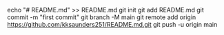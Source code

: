 echo "# README.md" >> README.md
git init
git add README.md
git commit -m "first commit"
git branch -M main
git remote add origin https://github.com/kksaunders251/README.md.git
git push -u origin main
